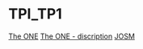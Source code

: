 # TPI_TP1

[The ONE](http://www.netlab.tkk.fi/tutkimus/dtn/theone/)
[The ONE - discription](http://www.netlab.tkk.fi/tutkimus/dtn/theone/pub/the_one_simutools.pdf)
[JOSM](https://josm.openstreetmap.de/)
